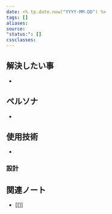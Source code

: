 ```yaml
---
date: <% tp.date.now("YYYY-MM-DD") %>
tags: []
aliases: 
source:
"status:": []
cssclasses:
---
```



## 解決したい事

- 

## ペルソナ

- 

## 使用技術

- 

### 設計


## 関連ノート
- [[]]